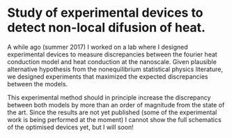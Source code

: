 # Study of experimental devices to detect non-local difusion of heat.

A while ago (summer 2017) I worked on a lab where I designed experimental devices to measure discrepancies between the fourier heat conduction model and heat conduction at the nanoscale. Given plausible alternative hypothesis from the nonequilibrium statistical physics literature, we designed experiments that maximized the expected discrepancies between the models.

This experimental method should in principle increase the discrepancy between both models by more than an order of magnitude from the state of the art. Since the results are not yet published (some of the experimental work is being performed at the moment) I cannot show the full schematics of the optimised devices yet, but I will soon!
